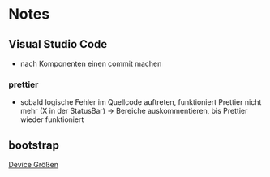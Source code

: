 # Notes

## Visual Studio Code

- nach Komponenten einen commit machen

### prettier

- sobald logische Fehler im Quellcode auftreten, funktioniert Prettier nicht mehr (X in der StatusBar) -> Bereiche auskommentieren, bis Prettier wieder funktioniert

## bootstrap

[Device Größen](https://getbootstrap.com/docs/4.3/layout/grid/#grid-options)
